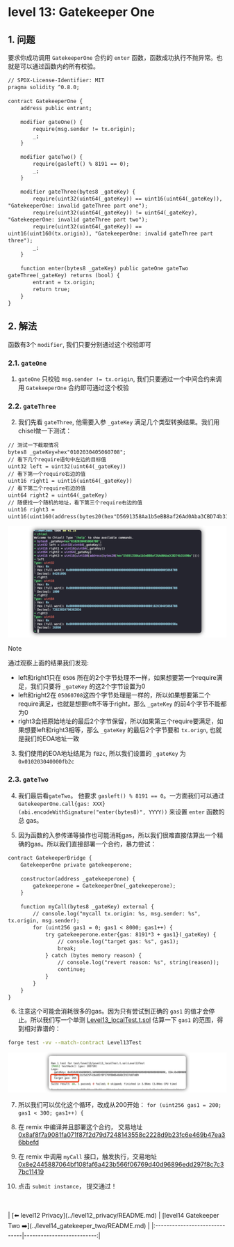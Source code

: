 # level 13: Gatekeeper One

## 1. 问题

要求你成功调用 `GatekeeperOne` 合约的 `enter` 函数，函数成功执行不抛异常。也就是可以通过函数内的所有校验。

```solidity
// SPDX-License-Identifier: MIT
pragma solidity ^0.8.0;

contract GatekeeperOne {
    address public entrant;

    modifier gateOne() {
        require(msg.sender != tx.origin);
        _;
    }

    modifier gateTwo() {
        require(gasleft() % 8191 == 0);
        _;
    }

    modifier gateThree(bytes8 _gateKey) {
        require(uint32(uint64(_gateKey)) == uint16(uint64(_gateKey)), "GatekeeperOne: invalid gateThree part one");
        require(uint32(uint64(_gateKey)) != uint64(_gateKey), "GatekeeperOne: invalid gateThree part two");
        require(uint32(uint64(_gateKey)) == uint16(uint160(tx.origin)), "GatekeeperOne: invalid gateThree part three");
        _;
    }

    function enter(bytes8 _gateKey) public gateOne gateTwo gateThree(_gateKey) returns (bool) {
        entrant = tx.origin;
        return true;
    }
}
```

## 2. 解法

函数有3个 `modifier`, 我们只要分别通过这个校验即可

### 2.1. `gateOne`

1. `gateOne` 只校验 `msg.sender != tx.origin`, 我们只要通过一个中间合约来调用 `GatekeeperOne` 合约即可通过这个校验


### 2.2. `gateThree` 
2. 我们先看 `gateThree`, 他需要入参 `_gateKey` 满足几个类型转换结果。我们用chisel做一下测试：

```solidity
// 测试一下截取情况
bytes8 _gateKey=hex"0102030405060708";
// 看下几个require语句中左边的目标值
uint32 left = uint32(uint64(_gateKey))
// 看下第一个require右边的值
uint16 right1 = uint16(uint64(_gateKey))
// 看下第二个require右边的值
uint64 right2 = uint64(_gateKey)
// 随便找一个随机的地址，看下第三个require右边的值
uint16 right3 = uint16(uint160(address(bytes20(hex"D5691358Aa1b5eBB8af26Ad0Aba3CBD74b31690a"))))
```

![](../../resources/img/level13_gatekeeperone/cut.png)

> [!NOTE]
> 通过观察上面的结果我们发现:
> * left和right1只在 `0506` 所在的2个字节处理不一样，如果想要第一个require满足，我们只要将 `_gateKey` 的这2个字节设置为0
> * left和right2在 `05060708`这四个字节处理是一样的，所以如果想要第二个require满足，也就是想要left不等于right，那么 `_gateKey` 的前4个字节不能都为0
> * right3会把原始地址的最后2个字节保留，所以如果第三个require要满足，如果想要left和right3相等，那么 `_gateKey` 的最后2个字节要和 `tx.orign`, 也就是我们的EOA地址一致

3. 我们使用的EOA地址结尾为 `fB2c`, 所以我们设置的 `_gateKey` 为 `0x010203040000fb2c`


### 2.3. `gateTwo`
4. 我们最后看`gateTwo`。 他要求 `gasleft() % 8191 == 0`。一方面我们可以通过 `GatekeeperOne.call{gas: XXX}(abi.encodeWithSignature("enter(bytes8)", YYYY))` 来设置 `enter` 函数的总 gas。

5. 因为函数的入参传递等操作也可能消耗gas，所以我们很难直接估算出一个精确的gas。所以我们直接部署一个合约，暴力尝试：

```solidity
contract GatekeeperBridge {
    GatekeeperOne private gatekeeperone;

    constructor(address _gatekeeperone) {
        gatekeeperone = GatekeeperOne(_gatekeeperone);
    }

    function myCall(bytes8 _gateKey) external {
        // console.log("mycall tx.origin: %s, msg.sender: %s", tx.origin, msg.sender);
        for (uint256 gas1 = 0; gas1 < 8000; gas1++) {
            try gatekeeperone.enter{gas: 8191*3 + gas1}(_gateKey) {
                // console.log("target gas: %s", gas1);
                break;
            } catch (bytes memory reason) {
                // console.log("revert reason: %s", string(reason));
                continue;
            }
        }
    }
}
```

6. 注意这个可能会消耗很多的gas。因为只有尝试到正确的 `gas1` 的值才会停止。所以我们写一个单测 [Level13_localTest.t.sol](../../test/level13/Level13_localTest.t.sol) 估算一下 `gas1` 的范围，得到相对靠谱的：

```bash
forge test -vv --match-contract Level13Test
```

![](../../resources/img/level13_gatekeeperone/script1.png)

7. 所以我们可以优化这个循环，改成从200开始： `for (uint256 gas1 = 200; gas1 < 300; gas1++) {`

8. 在 remix 中编译并且部署这个合约， 交易地址 [0x8af8f7a9081fa071f87f2d79d7248143558c2228d9b23fc6e469b47ea36bbefd](https://sepolia.etherscan.io/tx/0x8af8f7a9081fa071f87f2d79d7248143558c2228d9b23fc6e469b47ea36bbefd)

9. 在 remix 中调用 `myCall` 接口，触发执行，交易地址 [0x8e2445887064bf108faf6a423b566f06769d40d96896edd297f8c7c37bc11419](https://sepolia.etherscan.io/tx/0x8e2445887064bf108faf6a423b566f06769d40d96896edd297f8c7c37bc11419)

10. 点击 `submit instance`， 提交通过！


<br/>
<br/>
| [⬅️ level12 Privacy](../level12_privacy/README.md) | [level14 Gatekeeper Two ➡️](../level14_gatekeeper_two/README.md) |
|:------------------------------|--------------------------:|
